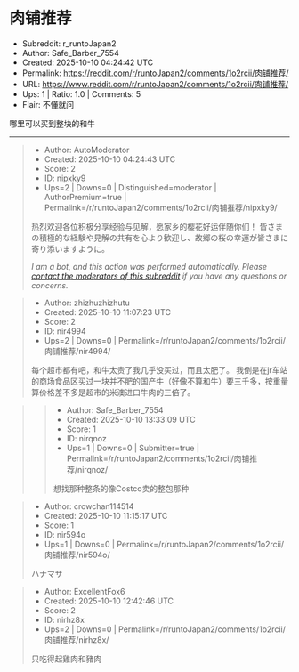 # 肉铺推荐

- Subreddit: r_runtoJapan2
- Author: Safe_Barber_7554
- Created: 2025-10-10 04:24:42 UTC
- Permalink: https://reddit.com/r/runtoJapan2/comments/1o2rcii/肉铺推荐/
- URL: https://www.reddit.com/r/runtoJapan2/comments/1o2rcii/肉铺推荐/
- Ups: 1 | Ratio: 1.0 | Comments: 5
- Flair: 不懂就问


哪里可以买到整块的和牛


---

> - Author: AutoModerator
> - Created: 2025-10-10 04:24:43 UTC
> - Score: 2
> - ID: nipxky9
> - Ups=2 | Downs=0 | Distinguished=moderator | AuthorPremium=true | Permalink=/r/runtoJapan2/comments/1o2rcii/肉铺推荐/nipxky9/
>
> 热烈欢迎各位积极分享经验与见解，愿家乡的樱花好运伴随你们！
> 皆さまの積極的な経験や見解の共有を心より歓迎し、故郷の桜の幸運が皆さまに寄り添いますように。
> 
> *I am a bot, and this action was performed automatically. Please [contact the moderators of this subreddit](/message/compose/?to=/r/runtoJapan2) if you have any questions or concerns.*

> - Author: zhizhuzhizhutu
> - Created: 2025-10-10 11:07:23 UTC
> - Score: 2
> - ID: nir4994
> - Ups=2 | Downs=0 | Permalink=/r/runtoJapan2/comments/1o2rcii/肉铺推荐/nir4994/
>
> 每个超市都有吧，和牛太贵了我几乎没买过，而且太肥了。
> 我倒是在jr车站的商场食品区买过一块并不肥的国产牛（好像不算和牛）要三千多，按重量算价格差不多是超市的米澳进口牛肉的三倍了。

>> - Author: Safe_Barber_7554
>> - Created: 2025-10-10 13:33:09 UTC
>> - Score: 1
>> - ID: nirqnoz
>> - Ups=1 | Downs=0 | Submitter=true | Permalink=/r/runtoJapan2/comments/1o2rcii/肉铺推荐/nirqnoz/
>>
>> 想找那种整条的像Costco卖的整包那种

> - Author: crowchan114514
> - Created: 2025-10-10 11:15:17 UTC
> - Score: 1
> - ID: nir594o
> - Ups=1 | Downs=0 | Permalink=/r/runtoJapan2/comments/1o2rcii/肉铺推荐/nir594o/
>
> ハナマサ

> - Author: ExcellentFox6
> - Created: 2025-10-10 12:42:46 UTC
> - Score: 2
> - ID: nirhz8x
> - Ups=2 | Downs=0 | Permalink=/r/runtoJapan2/comments/1o2rcii/肉铺推荐/nirhz8x/
>
> 只吃得起雞肉和豬肉
